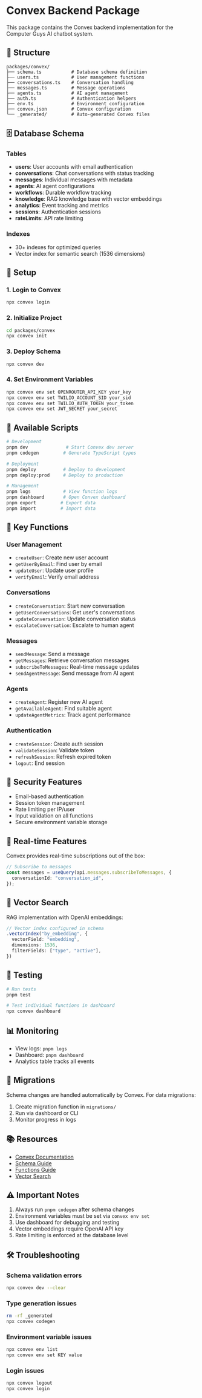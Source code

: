 # Convex Backend Package

This package contains the Convex backend implementation for the Computer Guys AI chatbot system.

## 📁 Structure

```
packages/convex/
├── schema.ts           # Database schema definition
├── users.ts            # User management functions
├── conversations.ts    # Conversation handling
├── messages.ts         # Message operations
├── agents.ts           # AI agent management
├── auth.ts             # Authentication helpers
├── env.ts              # Environment configuration
├── convex.json         # Convex configuration
└── _generated/         # Auto-generated Convex files
```

## 🗄️ Database Schema

### Tables

- **users**: User accounts with email authentication
- **conversations**: Chat conversations with status tracking
- **messages**: Individual messages with metadata
- **agents**: AI agent configurations
- **workflows**: Durable workflow tracking
- **knowledge**: RAG knowledge base with vector embeddings
- **analytics**: Event tracking and metrics
- **sessions**: Authentication sessions
- **rateLimits**: API rate limiting

### Indexes

- 30+ indexes for optimized queries
- Vector index for semantic search (1536 dimensions)

## 🚀 Setup

### 1. Login to Convex

```bash
npx convex login
```

### 2. Initialize Project

```bash
cd packages/convex
npx convex init
```

### 3. Deploy Schema

```bash
npx convex dev
```

### 4. Set Environment Variables

```bash
npx convex env set OPENROUTER_API_KEY your_key
npx convex env set TWILIO_ACCOUNT_SID your_sid
npx convex env set TWILIO_AUTH_TOKEN your_token
npx convex env set JWT_SECRET your_secret
```

## 📝 Available Scripts

```bash
# Development
pnpm dev              # Start Convex dev server
pnpm codegen         # Generate TypeScript types

# Deployment
pnpm deploy          # Deploy to development
pnpm deploy:prod     # Deploy to production

# Management
pnpm logs            # View function logs
pnpm dashboard       # Open Convex dashboard
pnpm export         # Export data
pnpm import         # Import data
```

## 🔧 Key Functions

### User Management

- `createUser`: Create new user account
- `getUserByEmail`: Find user by email
- `updateUser`: Update user profile
- `verifyEmail`: Verify email address

### Conversations

- `createConversation`: Start new conversation
- `getUserConversations`: Get user's conversations
- `updateConversation`: Update conversation status
- `escalateConversation`: Escalate to human agent

### Messages

- `sendMessage`: Send a message
- `getMessages`: Retrieve conversation messages
- `subscribeToMessages`: Real-time message updates
- `sendAgentMessage`: Send message from AI agent

### Agents

- `createAgent`: Register new AI agent
- `getAvailableAgent`: Find suitable agent
- `updateAgentMetrics`: Track agent performance

### Authentication

- `createSession`: Create auth session
- `validateSession`: Validate token
- `refreshSession`: Refresh expired token
- `logout`: End session

## 🔐 Security Features

- Email-based authentication
- Session token management
- Rate limiting per IP/user
- Input validation on all functions
- Secure environment variable storage

## 🚦 Real-time Features

Convex provides real-time subscriptions out of the box:

```typescript
// Subscribe to messages
const messages = useQuery(api.messages.subscribeToMessages, {
  conversationId: "conversation_id",
});
```

## 🎯 Vector Search

RAG implementation with OpenAI embeddings:

```typescript
// Vector index configured in schema
.vectorIndex("by_embedding", {
  vectorField: "embedding",
  dimensions: 1536,
  filterFields: ["type", "active"],
})
```

## 🧪 Testing

```bash
# Run tests
pnpm test

# Test individual functions in dashboard
npx convex dashboard
```

## 📊 Monitoring

- View logs: `pnpm logs`
- Dashboard: `pnpm dashboard`
- Analytics table tracks all events

## 🔄 Migrations

Schema changes are handled automatically by Convex. For data migrations:

1. Create migration function in `migrations/`
2. Run via dashboard or CLI
3. Monitor progress in logs

## 📚 Resources

- [Convex Documentation](https://docs.convex.dev)
- [Schema Guide](https://docs.convex.dev/database/schemas)
- [Functions Guide](https://docs.convex.dev/functions)
- [Vector Search](https://docs.convex.dev/vector-search)

## ⚠️ Important Notes

1. Always run `pnpm codegen` after schema changes
2. Environment variables must be set via `convex env set`
3. Use dashboard for debugging and testing
4. Vector embeddings require OpenAI API key
5. Rate limiting is enforced at the database level

## 🛠️ Troubleshooting

### Schema validation errors

```bash
npx convex dev --clear
```

### Type generation issues

```bash
rm -rf _generated
npx convex codegen
```

### Environment variable issues

```bash
npx convex env list
npx convex env set KEY value
```

### Login issues

```bash
npx convex logout
npx convex login
```
